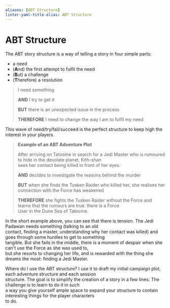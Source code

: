 ```yaml
---
aliases: [ABT Structure]
linter-yaml-title-alias: ABT Structure
---
```


# ABT Structure

The ABT story structure is a way of telling a story in four simple parts:

- a need
- (**A**nd) the first attempt to fulfil the need
- (**B**ut) a challenge
- (**T**herefore) a resolution

> I need something
>
> **AND** I try to get it
>
> **BUT** there is an unexpected issue in the process
>
> **THEREFORE** I need to change the way I am to fulfil my need

This wave of need/try/fail/succeed is the perfect structure to keep high the interest in your players.

> **Example of an ABT Adventure Plot**
>
> After arriving on Tatooine in search for a Jedi Master who is rumoured to hide in the desolate planet, Kith-shan  
> sees her contact being killed in front of her eyes.
>
> **AND** decides to investigate the reasons behind the murder
>
> **BUT** when she finds the Tusken Raider who killed her, she realises her connection with the Force has weakened
>
> **THEREFORE** she fights the Tusken Raider without the Force and learns that the rumours are true: there is a Force  
> User in the Dune Sea of Tatooine.


In the short example above, you can see that there is tension. The Jedi Padawan needs something (talking to an old  
contact, finding a master, understanding why her contact was killed) and goes through some hurdles to get to something  
tangible. But she fails in the middle, there is a moment of despair when she can't use the Force as she was used to,  
but she resorts to changing her life, and is rewarded with the thing she dreams the most: finding a Jedi Master.

Where do I use the ABT structure? I use it to draft my initial campaign plot, each adventure structure and each session  
structure. The goal is to simplify the creation of a story in a few lines. The challenge is to learn to do it in such  
a way you give yourself ample space to expand your structure to contain interesting things for the player characters  
to do.
